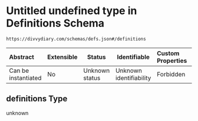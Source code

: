 # Untitled undefined type in Definitions Schema

```txt
https://divvydiary.com/schemas/defs.json#/definitions
```

| Abstract            | Extensible | Status         | Identifiable            | Custom Properties | Additional Properties | Access Restrictions | Defined In                                             |
| :------------------ | ---------- | -------------- | ----------------------- | :---------------- | --------------------- | ------------------- | ------------------------------------------------------ |
| Can be instantiated | No         | Unknown status | Unknown identifiability | Forbidden         | Allowed               | none                | [defs.json\*](../out/defs.json "open original schema") |

## definitions Type

unknown
